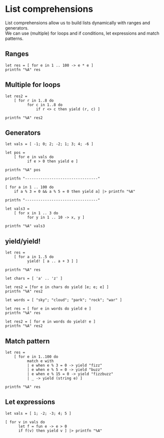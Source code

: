 # List comprehensions

List comprehensions allow us to build lists dynamically with ranges and generators.  
We can use (multiple) for loops and if conditions, let expressions and match patterns.  

## Ranges

```F#
let res = [ for e in 1 .. 100 -> e * e ]
printfn "%A" res
```

## Multiple for loops

```F#
let res2 =
    [ for r in 1..8 do
          for c in 1..8 do
              if r <> c then yield (r, c) ]

printfn "%A" res2
```

## Generators

```F#
let vals = [ -1; 0; 2; -2; 1; 3; 4; -6 ]

let pos =
    [ for e in vals do
          if e > 0 then yield e ]

printfn "%A" pos

printfn "---------------------------------"

[ for a in 1 .. 100 do
    if a % 3 = 0 && a % 5 = 0 then yield a] |> printfn "%A"

printfn "---------------------------------"

let vals3 =
    [ for x in 1 .. 3 do
          for y in 1 .. 10 -> x, y ]

printfn "%A" vals3
```

## yield/yield!

```F#
let res =
    [ for a in 1..5 do
          yield! [ a .. a + 3 ] ]

printfn "%A" res

let chars = [ 'a' .. 'z' ]

let res2 = [for e in chars do yield [e; e; e] ]
printfn "%A" res2
```

```F#
let words = [ "sky"; "cloud"; "park"; "rock"; "war" ]

let res = [ for e in words do yield e ]
printfn "%A" res

let res2 = [ for e in words do yield! e ]
printfn "%A" res2
```


## Match pattern

```F#
let res =
    [ for e in 1..100 do
          match e with
          | e when e % 3 = 0 -> yield "fizz"
          | e when e % 5 = 0 -> yield "buzz"
          | e when e % 15 = 0 -> yield "fizzbuzz"
          | _ -> yield (string e) ]

printfn "%A" res
```

## Let expressions 

```F#
let vals = [ 1; -2; -3; 4; 5 ]

[ for v in vals do
      let f = fun e -> e > 0
      if f(v) then yield v ] |> printfn "%A"
```


